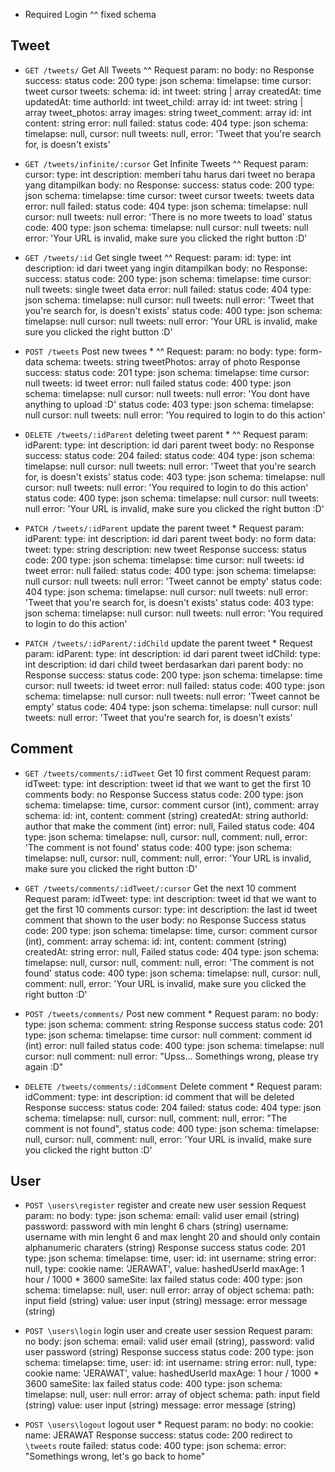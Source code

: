 * Required Login
^^ fixed schema

## Tweet
- `GET /tweets/` Get All Tweets ^^
	Request
		param: no
		body: no
	Response
		success:
			status code: 200
				type: json
				schema:
					timelapse: time
					cursor: tweet cursor
					tweets:
						schema:
							id: int
							tweet: string | array
							createdAt: time
							updatedAt: time
							authorId: int
							tweet_child: array
								id: int
								tweet: string | array
							tweet_photos: array
								images: string
							tweet_comment: array
								id: int
								content: string
					error: null
		failed:
			status code: 404
				type: json
				schema:
					timelapse: null,
					cursor: null
					tweets: null,
					error: 'Tweet that you're search for, is doesn't exists'

- `GET /tweets/infinite/:cursor` Get Infinite Tweets ^^
	Request
		param:
			cursor:
				type: int
				description: memberi tahu harus dari tweet no berapa yang ditampilkan
		body: no
	Response:
		success:
			status code: 200
				type: json
				schema:
					timelapse: time
					cursor: tweet cursor
					tweets: tweets data
					error: null
		failed:
			status code: 404
				type: json
				schema:
					timelapse: null
					cursor: null
					tweets: null
					error: 'There is no more tweets to load'
			status code: 400
				type: json
				schema:
					timelapse: null
					cursor: null
					tweets: null
					error: 'Your URL is invalid, make sure you clicked the right button :D'

- `GET /tweets/:id` Get single tweet ^^
	Request:
		param:
			id:
				type: int
				description: id dari tweet yang ingin ditampilkan
		body: no
	Response:
		success:
			status code: 200
				type: json
				schema:
					timelapse: time
					cursor: null
					tweets: single tweet data
					error: null
		failed:
			status code: 404
				type: json
				schema:
					timelapse: null
					cursor: null
					tweets: null
					error: 'Tweet that you're search for, is doesn't exists'
			status code: 400
				type: json
				schema:
					timelapse: null
					cursor: null
					tweets: null
					error: 'Your URL is invalid, make sure you clicked the right button :D'

- `POST /tweets` Post new twees * ^^
	Request:
		param: no
		body:
			type: form-data
				schema:
					tweets: string
					tweetPhotos: array of photo
	Response
		success:
			status code: 201
				type: json
					schema:
						timelapse: time
						cursor: null
						tweets: id tweet
						error: null
			failed
				status code: 400
					type: json
						schema:
							timelapse: null
							cursor: null
							tweets: null
							error: 'You dont have anything to upload :D'
				status code: 403
					type: json
						schema:
							timelapse: null
							cursor: null
							tweets: null
							error: 'You required to login to do this action'

- `DELETE /tweets/:idParent` deleting tweet parent * ^^
	Request
		param:
			idParent:
				type: int
				description: id dari parent tweet
		body: no
	Response
		success:
			status code: 204
		failed:
			status code: 404
				type: json
				schema:
					timelapse: null
					cursor: null
					tweets: null
					error: 'Tweet that you're search for, is doesn't exists'
			status code: 403
				type: json
					schema:
						timelapse: null
						cursor: null
						tweets: null
						error: 'You required to login to do this action'
			status code: 400
				type: json
				schema:
					timelapse: null
					cursor: null
					tweets: null
					error: 'Your URL is invalid, make sure you clicked the right button :D'

- `PATCH /tweets/:idParent` update the parent tweet *
	Request
		param:
			idParent:
				type: int
				description: id dari parent tweet
			body: no
			form data:
				tweet:
					type: string
					description: new tweet
	Response
		success:
			status code: 200
				type: json
				schema:
					timelapse: time
					cursor: null
					tweets: id tweet
					error: null
		failed:
			status code: 400
				type: json
				schema:
					timelapse: null
					cursor: null
					tweets: null
					error: 'Tweet cannot be empty'
			status code: 404
				type: json
				schema:
					timelapse: null
					cursor: null
					tweets: null
					error: 'Tweet that you're search for, is doesn't exists'
			status code: 403
				type: json
					schema:
						timelapse: null
						cursor: null
						tweets: null
						error: 'You required to login to do this action'

- `PATCH /tweets/:idParent/:idChild` update the parent tweet *
	Request
		param:
			idParent:
				type: int
				description: id dari parent tweet
			idChild:
				type: int
				description: id dari child tweet berdasarkan dari parent
			body: no
	Response
		success:
			status code: 200
				type: json
				schema:
					timelapse: time
					cursor: null
					tweets: id tweet
					error: null
		failed:
			status code: 400
				type: json
				schema:
					timelapse: null
					cursor: null
					tweets: null
					error: 'Tweet cannot be empty'
			status code: 404
				type: json
				schema:
					timelapse: null
					cursor: null
					tweets: null
					error: 'Tweet that you're search for, is doesn't exists'

## Comment
- `GET /tweets/comments/:idTweet` Get 10 first comment
	Request
		param:
			idTweet:
				type: int
				description: tweet id that we want to get the first 10 comments
		body: no
	Response
		Success
			status code: 200
				type: json
				schema:
					timelapse: time,
					cursor: comment cursor (int),
					comment: array
						schema:
							id: int,
							content: comment (string)
							createdAt: string
							authorId: author that make the comment (int)
					error: null,
		Failed
			status code: 404
				type: json
				schema:
					timelapse: null,
					cursor: null,
					comment: null,
					error: 'The comment is not found'
			status code: 400
				type: json
					schema:
						timelapse: null,
						cursor: null,
						comment: null,
						error: 'Your URL is invalid, make sure you clicked the right button :D'

- `GET /tweets/comments/:idTweet/:cursor` Get the next 10 comment
	Request
		param:
			idTweet:
				type: int
				description: tweet id that we want to get the first 10 comments
			cursor:
				type: int
				description: the last id tweet comment that shown to the user
		body: no
	Response
		Success
			status code: 200
				type: json
				schema:
					timelapse: time,
					cursor: comment cursor (int),
					comment: array
						schema:
							id: int,
							content: comment (string)
							createdAt: string
					error: null,
		Failed
			status code: 404
				type: json
				schema:
					timelapse: null,
					cursor: null,
					comment: null,
					error: 'The comment is not found'
			status code: 400
				type: json
					schema:
						timelapse: null,
						cursor: null,
						comment: null,
						error: 'Your URL is invalid, make sure you clicked the right button :D'

- `POST /tweets/comments/` Post new comment *
	Request
		param: no
		body:
			type: json
			schema:
				comment: string
	Response
		success
			status code: 201
				type: json
				schema:
					timelapse: time
					cursor: null
					comment: comment id (int)
					error: null
		failed
			status code: 400
				type: json
				schema:
					timelapse: null
					cursor: null
					comment: null
					error: "Upss... Somethings wrong, please try again :D"

- `DELETE /tweets/comments/:idComment` Delete comment *
	Request
		param:
			idComment:
				type: int
				description: id comment that will be deleted
	Response
		success:
			status code: 204
		failed:
			status code: 404
				type: json
				schema:
					timelapse: null,
					cursor: null,
					comment: null,
					error: "The comment is not found",
			status code: 400
				type: json
					schema:
						timelapse: null,
						cursor: null,
						comment: null,
						error: 'Your URL is invalid, make sure you clicked the right button :D'

## User
- `POST \users\register` register and create new user session
	Request
		param: no
		body:
			type: json
			schema:
				email: valid user email (string)
				password: password with min lenght 6 chars (string)
				username: username with min lenght 6 and max lenght 20 and should only contain 							alphanumeric charaters (string)
	Response
		success
			status code: 201
				type: json
					schema:
						timelapse: time,
						user:
							id: int
							username: string
						error: null,
				type: cookie
					name: 'JERAWAT',
					value: hashedUserId
					maxAge: 1 hour / 1000 * 3600
					sameSite: lax
		failed
			status code: 400
				type: json
				schema:
					timelapse: null,
					user: null
					error: array of object
						schema:
							path: input field (string)
							value: user input (string)
							message: error message (string)

- `POST \users\login` login user and create user session
	Request
		param: no
		body: json
			schema:
				email: valid user email (string),
				password: valid user password (string)
	Response
		success
			status code: 200
				type: json
				schema:
						timelapse: time,
						user:
							id: int
							username: string
						error: null,
				type: cookie
					name: 'JERAWAT',
					value: hashedUserId
					maxAge: 1 hour / 1000 * 3600
					sameSite: lax
		failed
			status code: 400
				type: json
				schema:
					timelapse: null,
					user: null
					error: array of object
						schema:
							path: input field (string)
							value: user input (string)
							message: error message (string)

- `POST \users\logout` logout user *
	Request
		param: no
		body: no
		cookie:
			name: JERAWAT
	Response
		success:
			status code: 200
				redirect to `\tweets` route
		failed:
			status code: 400
				type: json
				schema:
					error: "Somethings wrong, let's go back to home"
